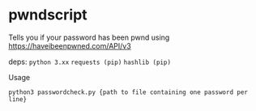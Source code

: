 # pwndscript

Tells you if your password has been pwnd using https://haveibeenpwned.com/API/v3

deps:
`python 3.xx`
`requests (pip)`
`hashlib (pip)`

Usage
```
python3 passwordcheck.py {path to file containing one password per line}
```
